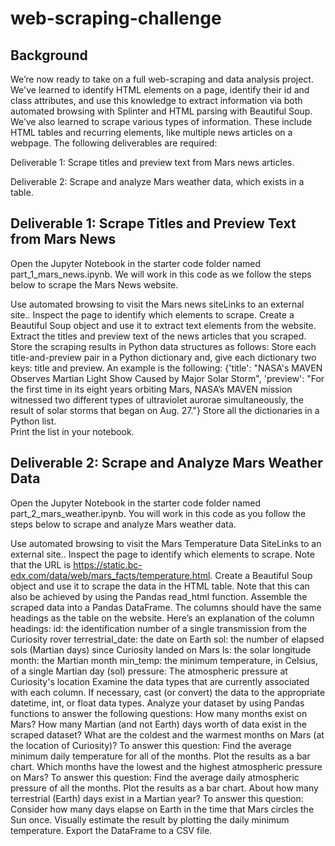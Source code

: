 # web-scraping-challenge

## Background

We’re now ready to take on a full web-scraping and data analysis project. We've learned to identify HTML elements on a page, identify their id and class attributes, and use this knowledge to extract information via both automated browsing with Splinter and HTML parsing with Beautiful Soup. We’ve also learned to scrape various types of information. These include HTML tables and recurring elements, like multiple news articles on a webpage. The following deliverables are required:

  Deliverable 1: Scrape titles and preview text from Mars news articles.
  
  Deliverable 2: Scrape and analyze Mars weather data, which exists in a table.

## Deliverable 1: Scrape Titles and Preview Text from Mars News

Open the Jupyter Notebook in the starter code folder named part_1_mars_news.ipynb. We will work in this code as we follow the steps below to scrape the Mars News website.

  Use automated browsing to visit the Mars news siteLinks to an external site.. Inspect the page to identify which elements to scrape.
  Create a Beautiful Soup object and use it to extract text elements from the website.
  Extract the titles and preview text of the news articles that you scraped. Store the scraping results in Python data structures as follows:
    Store each title-and-preview pair in a Python dictionary and, give each dictionary two keys: title and preview. An example is the following:
      {'title': "NASA's MAVEN Observes Martian Light Show Caused by Major Solar Storm", 
       'preview': "For the first time in its eight years orbiting Mars, NASA’s MAVEN mission witnessed two different types of ultraviolet aurorae simultaneously, the result of solar storms that began on Aug. 27."}
    Store all the dictionaries in a Python list.  
    Print the list in your notebook.

## Deliverable 2: Scrape and Analyze Mars Weather Data

Open the Jupyter Notebook in the starter code folder named part_2_mars_weather.ipynb. You will work in this code as you follow the steps below to scrape and analyze Mars weather data.

  Use automated browsing to visit the Mars Temperature Data SiteLinks to an external site.. Inspect the page to identify which elements to scrape. Note that the URL is https://static.bc-edx.com/data/web/mars_facts/temperature.html.
  Create a Beautiful Soup object and use it to scrape the data in the HTML table. Note that this can also be achieved by using the Pandas read_html function. 
  Assemble the scraped data into a Pandas DataFrame. The columns should have the same headings as the table on the website. Here’s an explanation of the column headings:
    id: the identification number of a single transmission from the Curiosity rover
    terrestrial_date: the date on Earth
    sol: the number of elapsed sols (Martian days) since Curiosity landed on Mars
    ls: the solar longitude
    month: the Martian month
    min_temp: the minimum temperature, in Celsius, of a single Martian day (sol)
    pressure: The atmospheric pressure at Curiosity's location
  Examine the data types that are currently associated with each column. If necessary, cast (or convert) the data to the appropriate datetime, int, or float data types.
  Analyze your dataset by using Pandas functions to answer the following questions:
    How many months exist on Mars?
    How many Martian (and not Earth) days worth of data exist in the scraped dataset?
    What are the coldest and the warmest months on Mars (at the location of Curiosity)? To answer this question:
      Find the average minimum daily temperature for all of the months.
      Plot the results as a bar chart.
    Which months have the lowest and the highest atmospheric pressure on Mars? To answer this question:
      Find the average daily atmospheric pressure of all the months.
      Plot the results as a bar chart.
    About how many terrestrial (Earth) days exist in a Martian year? To answer this question:
      Consider how many days elapse on Earth in the time that Mars circles the Sun once.
      Visually estimate the result by plotting the daily minimum temperature.
    Export the DataFrame to a CSV file.






